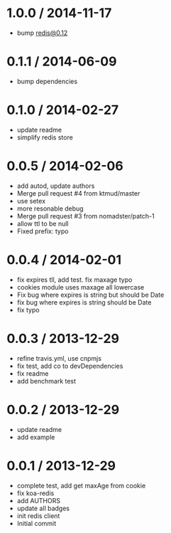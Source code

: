 
1.0.0 / 2014-11-17
==================

  * bump redis@0.12

0.1.1 / 2014-06-09
==================

  * bump dependencies

0.1.0 / 2014-02-27
==================

  * update readme
  *  simplify redis store

0.0.5 / 2014-02-06
==================

  * add autod, update authors
  * Merge pull request #4 from ktmud/master
  * use setex
  * more resonable debug
  * Merge pull request #3 from nomadster/patch-1
  * allow ttl to be null
  * Fixed prefix: typo

0.0.4 / 2014-02-01
==================

  * fix expires tll, add test. fix maxage typo
  * cookies module uses maxage all lowercase
  * Fix bug where expires is string but should be Date
  * fix bug where expires is string should be Date
  * fix typo

0.0.3 / 2013-12-29
==================

  * refine travis.yml, use cnpmjs
  * fix test, add co to devDependencies
  * fix readme
  * add benchmark test

0.0.2 / 2013-12-29
==================

  * update readme
  * add example

0.0.1 / 2013-12-29
==================

  * complete test, add get maxAge from cookie
  * fix koa-redis
  * add AUTHORS
  * update all badges
  * init redis client
  * Initial commit
